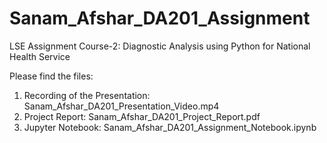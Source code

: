 # Sanam_Afshar_DA201_Assignment
LSE Assignment Course-2: Diagnostic Analysis using Python for National Health Service

Please find the files:
1. Recording of the Presentation: Sanam_Afshar_DA201_Presentation_Video.mp4
2. Project Report: Sanam_Afshar_DA201_Project_Report.pdf
3. Jupyter Notebook: Sanam_Afshar_DA201_Assignment_Notebook.ipynb
